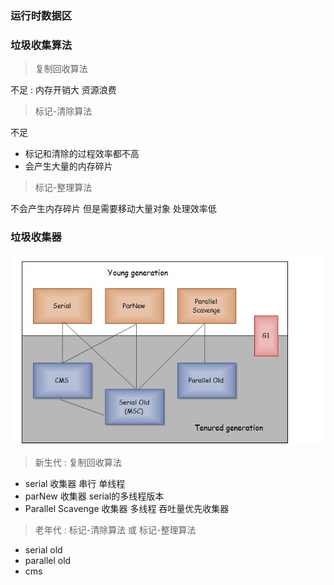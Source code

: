 ### 运行时数据区

### 垃圾收集算法

> 复制回收算法

不足 : 内存开销大  资源浪费

>  标记-清除算法    

不足

- 标记和清除的过程效率都不高
- 会产生大量的内存碎片

> 标记-整理算法

不会产生内存碎片  但是需要移动大量对象  处理效率低

### 垃圾收集器

![img](https://github.com/CyC2018/CS-Notes/raw/master/notes/pics/c625baa0-dde6-449e-93df-c3a67f2f430f.jpg)

>  新生代 : 复制回收算法

- serial 收集器  串行  单线程
- parNew 收集器 serial的多线程版本
- Parallel Scavenge 收集器   多线程   吞吐量优先收集器  

>  老年代 : 标记-清除算法 或 标记-整理算法

- serial old  
- parallel old 
- cms
